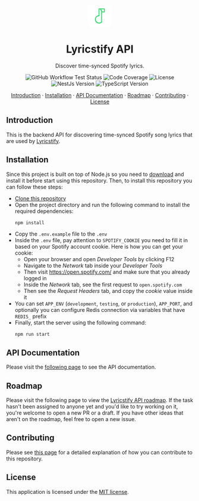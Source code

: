 <div align="center">
  <p><a href="https://github.com/lyricstify/api"><img src="https://raw.githubusercontent.com/lyricstify/api/main/assets/lyricstify.svg" alt="Lyricstify Logo" height="60"/></a></p>
  <h1>Lyricstify API</h1>
  <p>Discover time-synced Spotify lyrics.</p>
  <p>
    <img alt="GitHub Workflow Test Status" src="https://img.shields.io/github/actions/workflow/status/lyricstify/api/test.yml?label=test&logo=github&style=flat-square&color=1ed760">
    <img alt="Code Coverage" src="https://img.shields.io/codecov/c/github/lyricstify/api?color=white&logo=codecov&style=flat-square">
    <img alt="License" src="https://img.shields.io/github/license/lyricstify/api?color=1ed760&style=flat-square">
    <img alt="NestJs Version" src="https://img.shields.io/github/package-json/dependency-version/lyricstify/api/@nestjs/core?color=white&label=nestjs&logo=nestjs&logoColor=red&style=flat-square">
    <img alt="TypeScript Version" src="https://img.shields.io/github/package-json/dependency-version/lyricstify/api/dev/typescript?color=1ed760&logo=typescript&style=flat-square">
  </p>

  <p>
    <a href="#introduction">Introduction</a>
    ·
    <a href="#installation">Installation</a>
    ·
    <a href="#api-documentation">API Documentation</a>
    ·
    <a href="#roadmap">Roadmap</a>
    ·
    <a href="#contributing">Contributing</a>
    ·
    <a href="#license">License</a>
  </p>
</div>

## Introduction

This is the backend API for discovering time-synced Spotify song lyrics that are used by [Lyricstify](https://github.com/lyricstify/lyricstify).

## Installation

Since this project is built on top of Node.js so you need to [download](https://nodejs.org/en/download) and install it before start using this repository. Then, to install this repository you can follow these steps:

- [Clone this repository](https://docs.github.com/en/repositories/creating-and-managing-repositories/cloning-a-repository)
- Open the project directory and run the following command to install the required dependencies:
  ```bash
  npm install
  ```
- Copy the `.env.example` file to the `.env`
- Inside the `.env` file, pay attention to `SPOTIFY_COOKIE` you need to fill it in based on your Spotify account cookie. Here is how you can get your cookie:
  - Open your browser and open _Developer Tools_ by clicking F12
  - Navigate to the _Network_ tab inside your _Developer Tools_
  - Then visit https://open.spotify.com/ and make sure that you already logged in
  - Inside the _Network_ tab, see the first request to `open.spotify.com`
  - Then see the _Request Headers_ tab, and copy the _cookie_ value inside it
- You can set `APP_ENV` (`development`, `testing`, or `production`), `APP_PORT`, and optionally you can configure Redis connection via variables that have `REDIS_` prefix
- Finally, start the server using the following command:
  ```
  npm run start
  ```

## API Documentation

Please visit the [following page](https://lyricstify.github.io/api) to see the API documentation.

## Roadmap

Please visit the following page to view the [Lyricstify API roadmap](https://github.com/lyricstify/api/projects). If the task hasn't been assigned to anyone yet and you'd like to try working on it, you're welcome to open a new PR or a draft. If you have other ideas that aren't on the roadmap, feel free to open a new issue.

## Contributing

Please see [this page](https://github.com/lyricstify/api/blob/main/CONTRIBUTING.md) for a detailed explanation of how you can contribute to this repository.

## License

This application is licensed under the [MIT license](https://github.com/lyricstify/api/blob/main/LICENSE).
